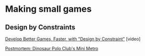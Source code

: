Making small games
========================

## Design by Constraints

[Develop Better Games, Faster, with "Design by Constraint"](https://www.youtube.com/watch?v=sk4mpNuFGeE) [video]

[Postmortem: Dinosaur Polo Club's Mini Metro](https://www.gamedeveloper.com/audio/postmortem-dinosaur-polo-club-s-i-mini-metro-i-)